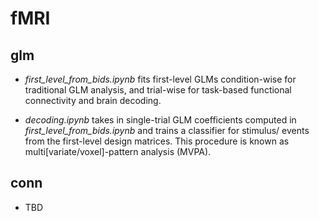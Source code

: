 # fMRI

## glm

- *first_level_from_bids.ipynb* fits first-level GLMs condition-wise for traditional GLM analysis, and trial-wise for task-based functional connectivity and brain decoding.

- *decoding.ipynb* takes in single-trial GLM coefficients computed in *first_level_from_bids.ipynb* and trains a classifier for stimulus/ events from the first-level design matrices. This procedure is known as multi[variate/voxel]-pattern analysis (MVPA).

## conn

- TBD
